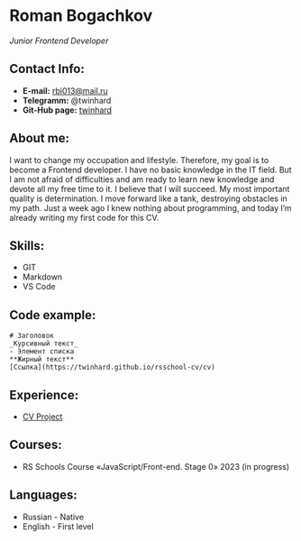 # Roman Bogachkov
 _Junior Frontend Developer_
## Contact Info:
+ **E-mail:**  rbi013@mail.ru
+ **Telegramm:**  @twinhard
+ **Git-Hub page:**  [twinhard](https://github.com/twinhard) 
## About me:
I want to change my occupation and lifestyle. Therefore, my goal is to become a Frontend developer. I have no basic knowledge in the IT field. But I am not afraid of difficulties and am ready to learn new knowledge and devote all my free time to it. I believe that I will succeed. My most important quality is determination. I move forward like a tank, destroying obstacles in my path. Just a week ago I knew nothing about programming, and today I’m already writing my first code for this CV.
## Skills:
- GIT
- Markdown
- VS Code
## Code example:
```
# Заголовок
_Курсивный текст_
- Элемент списка
**Жирный текст**
[Ссылка](https://twinhard.github.io/rsschool-cv/cv)
```
## Experience:
- [CV Project](https://twinhard.github.io/rsschool-cv/cv)
## Courses:
- RS Schools Course «JavaScript/Front-end. Stage 0» 2023 (in progress)
## Languages:
- Russian - Native
- English - First level